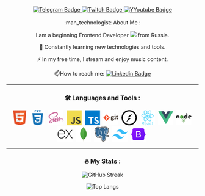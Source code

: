 <div id="header" align="center">
  <div id="badges">
    <a target="_blank" href="https://t.me/betterheal">
      <img src="https://img.shields.io/badge/Telegram-blue?style=for-the-badge&logo=telegram&logoColor=white" alt="Telegram Badge"/>
    </a>
    <a target="_blank" href="https://www.twitch.tv/betterhell">
     <img src="https://img.shields.io/badge/twitch-9146FF?style=for-the-badge&logo=twitch&logoColor=white" alt="Twitch Badge"/>
    </a>
    <a target="_blank" href="https://www.youtube.com/channel/UClmpnmmhRJP2uU7ckTgMtIw">
      <img src="https://img.shields.io/badge/Youtube-FF0000?style=for-the-badge&logo=youtube&logoColor=white" alt="YYoutube Badge"/>
    </a>
  </div>

  <img  src="https://komarev.com/ghpvc/?username=betterhell&style=flat-square&color=blue" alt=""/>
</div>

<div id="main" align="center">
  :man_technologist: About Me : 

 I am a beginning Frontend Developer <img src="https://media.giphy.com/media/WUlplcMpOCEmTGBtBW/giphy.gif" width="30"> from Russia.
 
 :seedling: Constantly learning new technologies and tools.

 :zap: In my free time, I stream and enjoy music content.

 :mailbox:How to reach me: [![Linkedin Badge](https://img.shields.io/badge/Gmail-EA4335?style=flat&logo=gmail&logoColor=white)](mailto:dev.betterhell@gmail.com)

 ---
### :hammer_and_wrench: Languages and Tools :

<div>
  <img src="https://github.com/devicons/devicon/blob/master/icons/html5/html5-original.svg" title="HTML5" alt="HTML" width="40" height="40"/>&nbsp;
  <img src="https://github.com/devicons/devicon/blob/master/icons/css3/css3-plain-wordmark.svg"  title="CSS3" alt="CSS" width="40" height="40"/>&nbsp;
  <img src="https://github.com/devicons/devicon/blob/master/icons/sass/sass-original.svg"  title="SCSS/SASS" alt="SCSS/SASS" width="40" height="40"/>&nbsp;
  <img src="https://github.com/devicons/devicon/blob/master/icons/javascript/javascript-original.svg" title="JavaScript" alt="JavaScript" width="40" height="40"/>&nbsp;
  <img src="https://github.com/devicons/devicon/blob/master/icons/typescript/typescript-original.svg" title="TypeScript" alt="TypeScript" width="40" height="40"/>&nbsp;
  <img src="https://github.com/devicons/devicon/blob/master/icons/git/git-original-wordmark.svg" title="Git" alt="Git" width="40" height="40"/>&nbsp;
  <img src="https://github.com/devicons/devicon/blob/master/icons/socketio/socketio-original.svg" title="Socket.io" alt="Socket.io" width="40" height="40"/>&nbsp;
  <img src="https://github.com/devicons/devicon/blob/master/icons/react/react-original-wordmark.svg" title="React" alt="React" width="40" height="40"/>&nbsp;
  <img src="https://github.com/devicons/devicon/blob/master/icons/vuejs/vuejs-original.svg" title="Vue" alt="Vue" width="40" height="40"/>&nbsp;
  <img src="https://github.com/devicons/devicon/blob/master/icons/nodejs/nodejs-original-wordmark.svg" title="NodeJS" alt="NodeJS" width="40" height="40"/>&nbsp;
  <img src="https://github.com/devicons/devicon/blob/master/icons/express/express-original.svg" title="Express" alt="Express" width="40" height="40"/>&nbsp;
  <img src="https://github.com/devicons/devicon/blob/master/icons/mongodb/mongodb-original.svg" title="MongoDB" alt="MongoDB" width="40" height="40"/>&nbsp;
  <img src="https://github.com/devicons/devicon/blob/master/icons/postgresql/postgresql-original.svg" title="PostgreSQL" alt="PostgreSQL" width="40" height="40"/>&nbsp;
  <img src="https://github.com/devicons/devicon/blob/master/icons/tailwindcss/tailwindcss-plain.svg" title="TailwindCSS" alt="Tailwindcss" width="40" height="40"/>&nbsp;
  <img src="https://github.com/devicons/devicon/blob/master/icons/bootstrap/bootstrap-original.svg"  title="Bootstrap" alt="Bootstrap" width="40" height="40"/>&nbsp;
</div>

---
### :fire: My Stats :
  ![GitHub Streak](http://github-readme-streak-stats.herokuapp.com?user=betterhell&theme=highcontrast&border_radius=10&ring=EB5454&background=EB545400)
  
  ![Top Langs](https://github-readme-stats.vercel.app/api/top-langs/?username=betterhell&layout=compact&theme=vision-friendly-dark&bg_color=00000000&border_radius=10)
</div>


